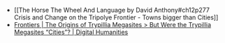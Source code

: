 * [[The Horse The Wheel And Language by David Anthony#ch12p277 Crisis and Change on the Tripolye Frontier - Towns bigger than Cities]]
* [Frontiers | The Origins of Trypillia Megasites > But Were the Trypillia Megasites “Cities”? | Digital Humanities](https://www.frontiersin.org/articles/10.3389/fdigh.2019.00010/full#h8)